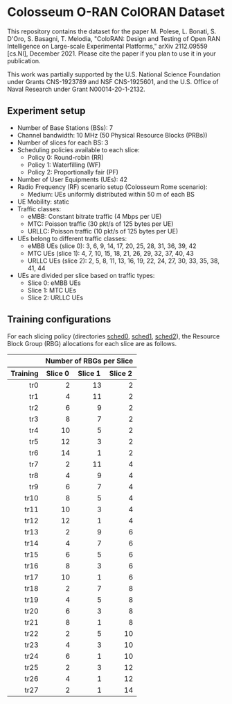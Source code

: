 # Colosseum O-RAN ColORAN Dataset
This repository contains the dataset for the paper M. Polese, L. Bonati, S. D'Oro, S. Basagni, T. Melodia, "ColoRAN: Design and Testing of Open RAN Intelligence on Large-scale Experimental Platforms," arXiv 2112.09559 [cs.NI], December 2021. Please cite the paper if you plan to use it in your publication.

This work was partially supported by the U.S. National Science Foundation under Grants CNS-1923789 and NSF CNS-1925601, and the U.S. Office of Naval Research under Grant N00014-20-1-2132.

## Experiment setup
- Number of Base Stations (BSs): 7
- Channel bandwidth: 10 MHz (50 Physical Resource Blocks (PRBs))
- Number of slices for each BS: 3
- Scheduling policies available to each slice:
	- Policy 0: Round-robin (RR)
  - Policy 1: Waterfilling (WF)
  - Policy 2: Proportionally fair (PF)
- Number of User Equipments (UEs): 42
- Radio Frequency (RF) scenario setup (Colosseum Rome scenario):
  	- Medium: UEs uniformly distributed within 50 m of each BS
- UE Mobility: static
- Traffic classes:
  	- eMBB: Constant bitrate traffic (4 Mbps per UE)
  	- MTC: Poisson traffic (30 pkt/s of 125 bytes per UE)
  	- URLLC: Poisson traffic (10 pkt/s of 125 bytes per UE)
- UEs belong to different traffic classes:
  	- eMBB UEs (slice 0): 3, 6, 9, 14, 17, 20, 25, 28, 31, 36, 39, 42
  	- MTC UEs (slice 1): 4, 7, 10, 15, 18, 21, 26, 29, 32, 37, 40, 43
  	- URLLC UEs (slice 2): 2, 5, 8, 11, 13, 16, 19, 22, 24, 27, 30, 33, 35, 38, 41, 44
- UEs are divided per slice based on traffic types:
  	- Slice 0: eMBB UEs
  	- Slice 1: MTC UEs
  	- Slice 2: URLLC UEs

## Training configurations
For each slicing policy (directories [sched0](rome_static_medium/sched0), [sched1](rome_static_medium/sched1), [sched2](rome_static_medium/sched2)), the Resource Block Group (RBG) allocations for each slice are as follows.

<table>
<thead>
<tr>
<th></th>
<th align="center" colspan="3">Number of RBGs per Slice</th>
</tr>
</thead>
<thead>
<tr>
<th align="center">Training</th>
<th align="center">Slice 0</th>
<th align="center">Slice 1</th>
<th align="center">Slice 2</th>
</tr>
</thead>
<tbody>
<tr>
<td align="right">tr0</td>
<td align="right">2</td>
<td align="right">13</td>
<td align="right">2</td>
</tr>
<tr>
<td align="right">tr1</td>
<td align="right">4</td>
<td align="right">11</td>
<td align="right">2</td>
</tr>
<tr>
<td align="right">tr2</td>
<td align="right">6</td>
<td align="right">9</td>
<td align="right">2</td>
</tr>
<tr>
<td align="right">tr3</td>
<td align="right">8</td>
<td align="right">7</td>
<td align="right">2</td>
</tr>
<tr>
<td align="right">tr4</td>
<td align="right">10</td>
<td align="right">5</td>
<td align="right">2</td>
</tr>
<tr>
<td align="right">tr5</td>
<td align="right">12</td>
<td align="right">3</td>
<td align="right">2</td>
</tr>
<tr>
<td align="right">tr6</td>
<td align="right">14</td>
<td align="right">1</td>
<td align="right">2</td>
</tr>
<tr>
<td align="right">tr7</td>
<td align="right">2</td>
<td align="right">11</td>
<td align="right">4</td>
</tr>
<tr>
<td align="right">tr8</td>
<td align="right">4</td>
<td align="right">9</td>
<td align="right">4</td>
</tr>
<tr>
<td align="right">tr9</td>
<td align="right">6</td>
<td align="right">7</td>
<td align="right">4</td>
</tr>
<tr>
<td align="right">tr10</td>
<td align="right">8</td>
<td align="right">5</td>
<td align="right">4</td>
</tr>
<tr>
<td align="right">tr11</td>
<td align="right">10</td>
<td align="right">3</td>
<td align="right">4</td>
</tr>
<tr>
<td align="right">tr12</td>
<td align="right">12</td>
<td align="right">1</td>
<td align="right">4</td>
</tr>
<tr>
<td align="right">tr13</td>
<td align="right">2</td>
<td align="right">9</td>
<td align="right">6</td>
</tr>
<tr>
<td align="right">tr14</td>
<td align="right">4</td>
<td align="right">7</td>
<td align="right">6</td>
</tr>
<tr>
<td align="right">tr15</td>
<td align="right">6</td>
<td align="right">5</td>
<td align="right">6</td>
</tr>
<tr>
<td align="right">tr16</td>
<td align="right">8</td>
<td align="right">3</td>
<td align="right">6</td>
</tr>
<tr>
<td align="right">tr17</td>
<td align="right">10</td>
<td align="right">1</td>
<td align="right">6</td>
</tr>
<tr>
<td align="right">tr18</td>
<td align="right">2</td>
<td align="right">7</td>
<td align="right">8</td>
</tr>
<tr>
<td align="right">tr19</td>
<td align="right">4</td>
<td align="right">5</td>
<td align="right">8</td>
</tr>
<tr>
<td align="right">tr20</td>
<td align="right">6</td>
<td align="right">3</td>
<td align="right">8</td>
</tr>
<tr>
<td align="right">tr21</td>
<td align="right">8</td>
<td align="right">1</td>
<td align="right">8</td>
</tr>
<tr>
<td align="right">tr22</td>
<td align="right">2</td>
<td align="right">5</td>
<td align="right">10</td>
</tr>
<tr>
<td align="right">tr23</td>
<td align="right">4</td>
<td align="right">3</td>
<td align="right">10</td>
</tr>
<tr>
<td align="right">tr24</td>
<td align="right">6</td>
<td align="right">1</td>
<td align="right">10</td>
</tr>
<tr>
<td align="right">tr25</td>
<td align="right">2</td>
<td align="right">3</td>
<td align="right">12</td>
</tr>
<tr>
<td align="right">tr26</td>
<td align="right">4</td>
<td align="right">1</td>
<td align="right">12</td>
</tr>
<tr>
<td align="right">tr27</td>
<td align="right">2</td>
<td align="right">1</td>
<td align="right">14</td>
</tr>
</tbody>
</table>
